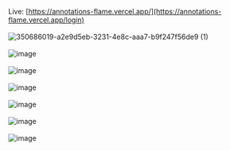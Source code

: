 Live: [https://annotations-flame.vercel.app/](https://annotations-flame.vercel.app/login)
<br></br>
![350686019-a2e9d5eb-3231-4e8c-aaa7-b9f247f56de9 (1)](https://github.com/user-attachments/assets/673b3732-b011-4520-8eff-91f7135aa64b)
<br><br/>
![image](https://github.com/user-attachments/assets/880c87ba-c649-4f5e-bde1-1f5e6decd400)<br><br/>
![image](https://github.com/user-attachments/assets/0ea828af-1515-48b1-accd-976f8a72a316)<br><br/>
![image](https://github.com/user-attachments/assets/0f85af79-6a23-4d16-8525-48d338864879)<br><br/>
![image](https://github.com/user-attachments/assets/e4b41610-43f7-4521-9c5f-7a73aa2bc21c)<br><br/>
![image](https://github.com/user-attachments/assets/5587d9cb-ff4c-41af-9657-e0cd68bd3a6f)<br><br/>
![image](https://github.com/user-attachments/assets/f86f8cd1-1d9c-437e-91eb-0540de154646)<br><br/>
